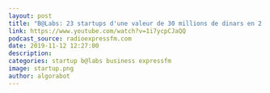 ```yaml
---
layout: post
title: "B@Labs: 23 startups d'une valeur de 30 millions de dinars en 2 ans"
link: https://www.youtube.com/watch?v=1i7ycpCJaQQ
podcast_source: radioexpressfm.com
date: 2019-11-12 12:27:00
description: 
categories: startup b@labs business expressfm
image: startup.png
author: algorabot
---
```

